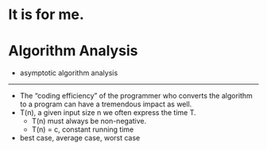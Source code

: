 # It is for me.

# Algorithm Analysis

- asymptotic algorithm analysis

---

- The “coding efficiency” of the programmer who converts the algorithm to a program can have a tremendous impact as well.
- T(n), a given input size n we often express the time T.
  - T(n) must always be non-negative.
  - T(n) = c, constant running time
- best case, average case, worst case
